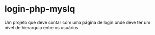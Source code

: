 # login-php-myslq
Um projeto que deve contar com uma página de login onde deve ter um nível de hierarquia entre os usuários.   
